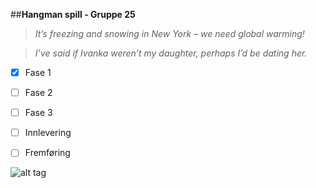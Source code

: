 ##**Hangman spill - Gruppe 25**


> _It’s freezing and snowing in New York – we need global warming!_

> _I’ve said if Ivanka weren’t my daughter, perhaps I’d be dating her._


- [x] Fase 1
- [ ] Fase 2 
- [ ] Fase 3 
- [ ] Innlevering
- [ ] Fremføring


![alt tag](https://lh5.ggpht.com/Uz8u6HRnoQffXamOEYMcrENi4D6buhw7CXjMBdeeTYGmw0AvXdrn9BsZs92SWIdJWg0=w300)


